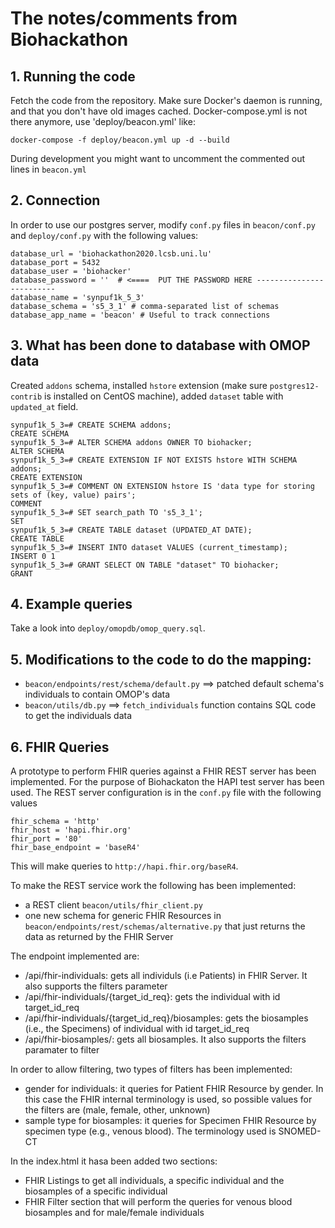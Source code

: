 # The notes/comments from Biohackathon

## 1. Running the code
Fetch the code from the repository. Make sure Docker's daemon is running, and that you don't have old images cached.
Docker-compose.yml is not there anymore, use 'deploy/beacon.yml' like:

```
docker-compose -f deploy/beacon.yml up -d --build
```

During development you might want to uncomment the commented out lines in `beacon.yml`

## 2. Connection
In order to use our postgres server, modify `conf.py` files in `beacon/conf.py` and `deploy/conf.py` with the following values:

```
database_url = 'biohackathon2020.lcsb.uni.lu'
database_port = 5432
database_user = 'biohacker'
database_password = ''  # <====  PUT THE PASSWORD HERE -------------------------
database_name = 'synpuf1k_5_3'
database_schema = 's5_3_1' # comma-separated list of schemas
database_app_name = 'beacon' # Useful to track connections
```

## 3. What has been done to database with OMOP data
Created `addons` schema, installed `hstore` extension (make sure `postgres12-contrib` is installed on CentOS machine), added `dataset` table with `updated_at` field.

```
synpuf1k_5_3=# CREATE SCHEMA addons;
CREATE SCHEMA
synpuf1k_5_3=# ALTER SCHEMA addons OWNER TO biohacker;
ALTER SCHEMA
synpuf1k_5_3=# CREATE EXTENSION IF NOT EXISTS hstore WITH SCHEMA addons;
CREATE EXTENSION
synpuf1k_5_3=# COMMENT ON EXTENSION hstore IS 'data type for storing sets of (key, value) pairs';
COMMENT
synpuf1k_5_3=# SET search_path TO 's5_3_1';
SET
synpuf1k_5_3=# CREATE TABLE dataset (UPDATED_AT DATE);
CREATE TABLE
synpuf1k_5_3=# INSERT INTO dataset VALUES (current_timestamp);
INSERT 0 1
synpuf1k_5_3=# GRANT SELECT ON TABLE "dataset" TO biohacker;
GRANT
```

## 4. Example queries
Take a look into `deploy/omopdb/omop_query.sql`.

## 5. Modifications to the code to do the mapping:
 * `beacon/endpoints/rest/schema/default.py` ==> patched default schema's individuals to contain OMOP's data
 * `beacon/utils/db.py` ==> `fetch_individuals` function contains SQL code to get the individuals data
 
## 6. FHIR Queries

A prototype to perform FHIR queries against a FHIR REST server has been implemented. For the purpose of Biohackaton 
the HAPI test server has been used. The REST server configuration is in the ``conf.py`` file with the following values

```
fhir_schema = 'http'
fhir_host = 'hapi.fhir.org'
fhir_port = '80'
fhir_base_endpoint = 'baseR4'
``` 

This will make queries to ``http://hapi.fhir.org/baseR4``.

To make the REST service work the following has been implemented:

- a REST client ``beacon/utils/fhir_client.py``
- one new schema for generic FHIR Resources in ``beacon/endpoints/rest/schemas/alternative.py`` that just returns the 
  data as returned by the FHIR Server

The endpoint implemented are:

- /api/fhir-individuals: gets all individuls (i.e Patients) in FHIR Server. It also supports the filters parameter
- /api/fhir-individuals/{target_id_req}: gets the individual with id target_id_req 
- /api/fhir-individuals/{target_id_req}/biosamples: gets the biosamples (i.e., the Specimens) of individual with id target_id_req
- /api/fhir-biosamples/: gets all biosamples. It also supports the filters paramater to filter

In order to allow filtering, two types of filters has been implemented:

- gender for individuals: it queries for Patient FHIR Resource by gender. 
   In this case the FHIR internal terminology is used, so possible values for the filters are (male, female, other, unknown)
- sample type for biosamples: it queries for Specimen FHIR Resource by specimen type (e.g., venous blood).
    The terminology used is SNOMED-CT
    
In the index.html it hasa been added two sections:

- FHIR Listings to get all individuals, a specific individual and the biosamples of a specific individual
- FHIR Filter section that will perform the queries for venous blood biosamples and for male/female individuals